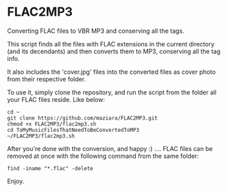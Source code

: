 # FLAC2MP3
Converting FLAC files to VBR MP3 and conserving all the tags.

This script finds all the files with FLAC extensions in the current directory (and its decendants) and then converts them to MP3, conserving all the tag info.

It also includes the 'cover.jpg' files into the converted files as cover photo from their respective folder.

To use it, simply clone the repository, and run the script from the folder all your FLAC files reside. Like below:

```
cd ~
git clone https://github.com/maziara/FLAC2MP3.git
chmod +x FLAC2MP3/flac2mp3.sh
cd ToMyMusicFilesThatNeedToBeConvertedToMP3
~/FLAC2MP3/flac2mp3.sh
```

After you're done with the conversion, and happy :) .... FLAC files can be removed at once with the following command from the same folder:

```
find -iname "*.flac" -delete
```

Enjoy.
